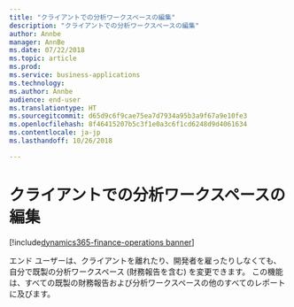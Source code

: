 ```yaml
---
title: "クライアントでの分析ワークスペースの編集"
description: "クライアントでの分析ワークスペースの編集"
author: Annbe
manager: AnnBe
ms.date: 07/22/2018
ms.topic: article
ms.prod: 
ms.service: business-applications
ms.technology: 
ms.author: Annbe
audience: end-user
ms.translationtype: HT
ms.sourcegitcommit: d65d9c6f9cae75ea7d7934a95b3a9f67a9e10fe3
ms.openlocfilehash: 8f46415207b5c3f1e0a3c6f1cd6248d9d4061634
ms.contentlocale: ja-jp
ms.lasthandoff: 10/26/2018

---
```

#  <a name="edit-analytical-workspaces-in-the-client"></a>クライアントでの分析ワークスペースの編集

[!include[dynamics365-finance-operations banner](../includes/dynamics365-finance-operations.md)]



エンド ユーザーは、クライアントを離れたり、開発者を雇ったりしなくても、自分で既製の分析ワークスペース (財務報告を含む) を変更できます。 この機能は、すべての既製の財務報告および分析ワークスペースの他のすべてのレポートに及びます。

